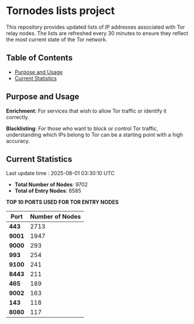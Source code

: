 # Tornodes lists project

This repository provides updated lists of IP addresses associated with Tor relay nodes. The lists are refreshed every 30 minutes to ensure they reflect the most current state of the Tor network.

## Table of Contents

- [Purpose and Usage](#purpose-and-usage)
- [Current Statistics](#current-statistics)


## Purpose and Usage

**Enrichment**: For services that wish to allow Tor traffic or identify it correctly.

**Blacklisting**: For those who want to block or control Tor traffic, understanding which IPs belong to Tor can be a starting point with a high accuracy.

## Current Statistics

Last update time : 2025-08-01 03:30:10 UTC

- **Total Number of Nodes**: 9702
- **Total of Entry Nodes**: 8585

**TOP 10 PORTS USED FOR TOR ENTRY NODES**

| **Port** | **Number of Nodes** |
|------|-----------------|
| **443**   | 2713  |
| **9001**   | 1947  |
| **9000**   | 293  |
| **993**   | 254  |
| **9100**   | 241  |
| **8443**   | 211  |
| **465**   | 189  |
| **9002**   | 163  |
| **143**   | 118  |
| **8080**   | 117  |

